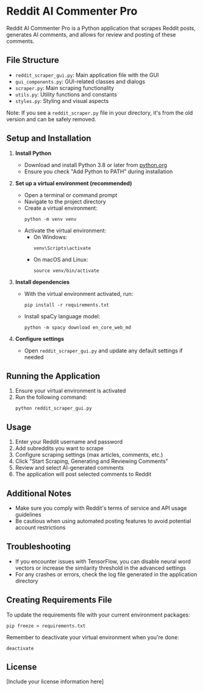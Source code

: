 # Reddit AI Commenter Pro

Reddit AI Commenter Pro is a Python application that scrapes Reddit posts, generates AI comments, and allows for review and posting of these comments.

## File Structure

- `reddit_scraper_gui.py`: Main application file with the GUI
- `gui_components.py`: GUI-related classes and dialogs
- `scraper.py`: Main scraping functionality
- `utils.py`: Utility functions and constants
- `styles.py`: Styling and visual aspects

Note: If you see a `reddit_scraper.py` file in your directory, it's from the old version and can be safely removed.

## Setup and Installation

1. **Install Python**
   - Download and install Python 3.8 or later from [python.org](https://www.python.org/downloads/)
   - Ensure you check "Add Python to PATH" during installation

2. **Set up a virtual environment (recommended)**
   - Open a terminal or command prompt
   - Navigate to the project directory
   - Create a virtual environment:
     ```
     python -m venv venv
     ```
   - Activate the virtual environment:
     - On Windows:
       ```
       venv\Scripts\activate
       ```
     - On macOS and Linux:
       ```
       source venv/bin/activate
       ```

3. **Install dependencies**
   - With the virtual environment activated, run:
     ```
     pip install -r requirements.txt
     ```
   - Install spaCy language model:
     ```
     python -m spacy download en_core_web_md
     ```

4. **Configure settings**
   - Open `reddit_scraper_gui.py` and update any default settings if needed

## Running the Application

1. Ensure your virtual environment is activated
2. Run the following command:
   ```
   python reddit_scraper_gui.py
   ```

## Usage

1. Enter your Reddit username and password
2. Add subreddits you want to scrape
3. Configure scraping settings (max articles, comments, etc.)
4. Click "Start Scraping, Generating and Reviewing Comments"
5. Review and select AI-generated comments
6. The application will post selected comments to Reddit

## Additional Notes

- Make sure you comply with Reddit's terms of service and API usage guidelines
- Be cautious when using automated posting features to avoid potential account restrictions

## Troubleshooting

- If you encounter issues with TensorFlow, you can disable neural word vectors or increase the similarity threshold in the advanced settings
- For any crashes or errors, check the log file generated in the application directory

## Creating Requirements File

To update the requirements file with your current environment packages:

```
pip freeze > requirements.txt
```

Remember to deactivate your virtual environment when you're done:
```
deactivate
```

## License

[Include your license information here]
